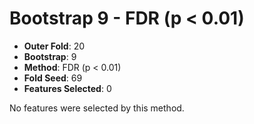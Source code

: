 # Bootstrap 9 - FDR (p < 0.01)

- **Outer Fold**: 20
- **Bootstrap**: 9
- **Method**: FDR (p < 0.01)
- **Fold Seed**: 69
- **Features Selected**: 0

No features were selected by this method.
